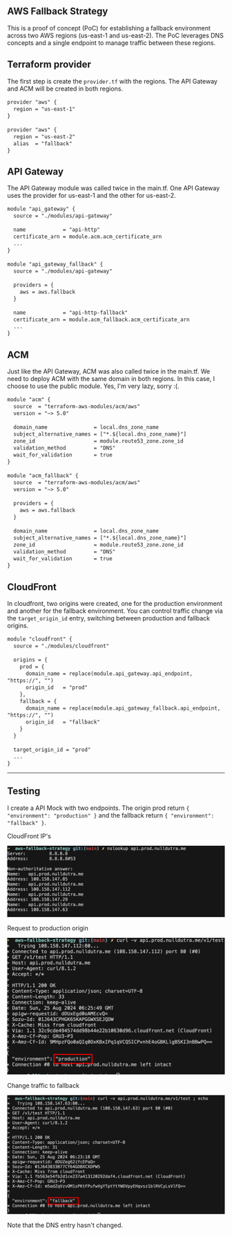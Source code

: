 ## AWS Fallback Strategy

This is a proof of concept (PoC) for establishing a fallback environment across two AWS regions (us-east-1 and us-east-2). 
The PoC leverages DNS concepts and a single endpoint to manage traffic between these regions.

## Terraform provider

The first step is create the `provider.tf` with the regions. The API Gateway and ACM will be created in
both regions.

```hcl
provider "aws" {
  region = "us-east-1"
}

provider "aws" {
  region = "us-east-2"
  alias  = "fallback"
}
```

## API Gateway

The API Gateway module was called twice in the main.tf. One API Gateway uses the provider for us-east-1 and the other for us-east-2.

```hcl
module "api_gateway" {
  source = "./modules/api-gateway"

  name            = "api-http"
  certificate_arn = module.acm.acm_certificate_arn
  ...
}

module "api_gateway_fallback" {
  source = "./modules/api-gateway"

  providers = {
    aws = aws.fallback
  }

  name            = "api-http-fallback"
  certificate_arn = module.acm_fallback.acm_certificate_arn
  ...
}
```

## ACM

Just like the API Gateway, ACM was also called twice in the main.tf. We need to deploy ACM with the same domain in both regions.
In this case, I choose to use the public module. Yes, I'm very lazy, sorry :(.

```hcl
module "acm" {
  source  = "terraform-aws-modules/acm/aws"
  version = "~> 5.0"

  domain_name               = local.dns_zone_name
  subject_alternative_names = ["*.${local.dns_zone_name}"]
  zone_id                   = module.route53_zone.zone_id
  validation_method         = "DNS"
  wait_for_validation       = true
}

module "acm_fallback" {
  source  = "terraform-aws-modules/acm/aws"
  version = "~> 5.0"

  providers = {
    aws = aws.fallback
  }

  domain_name               = local.dns_zone_name
  subject_alternative_names = ["*.${local.dns_zone_name}"]
  zone_id                   = module.route53_zone.zone_id
  validation_method         = "DNS"
  wait_for_validation       = true
}
```

## CloudFront

In cloudfront, two origins were created, one for the production environment and another for the fallback environment.
You can control traffic change via the `target_origin_id` entry, switching between production and fallback origins.

```hcl
module "cloudfront" {
  source = "./modules/cloudfront"

  origins = {
    prod = {
      domain_name = replace(module.api_gateway.api_endpoint, "https://", "")
      origin_id   = "prod"
    },
    fallback = {
      domain_name = replace(module.api_gateway_fallback.api_endpoint, "https://", "")
      origin_id   = "fallback"
    }
  }

  target_origin_id = "prod"
  ...
}
```

<hr>

## Testing

I create a API Mock with two endpoints. The origin prod return `{ "environment": "production" }` and the fallback return 
`{ "environment": "fallback" }`.

CloudFront IP's

![](./docs/dns.png)

Request to production origin

![](./docs/production.png)

Change traffic to fallback

![](./docs/fallback.png)

Note that the DNS entry hasn't changed.
